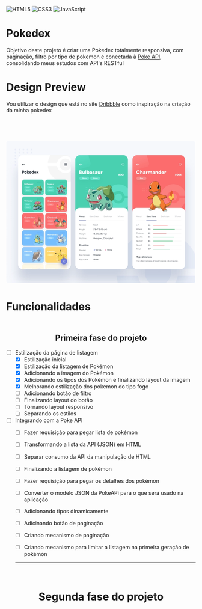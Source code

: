 ![HTML5](https://img.shields.io/badge/html5-%23E34F26.svg?style=for-the-badge&logo=html5&logoColor=white)
![CSS3](https://img.shields.io/badge/css3-%231572B6.svg?style=for-the-badge&logo=css3&logoColor=white)
![JavaScript](https://img.shields.io/badge/javascript-%23323330.svg?style=for-the-badge&logo=javascript&logoColor=%23F7DF1E)

# Pokedex
Objetivo deste projeto é criar uma Pokedex totalmente responsiva, com paginação, filtro por tipo de pokemon e conectada à [Poke API](https://pokeapi.co/), consolidando meus estudos com API's RESTful

# Design Preview

Vou utilizar o design que está no site [Dribbble](https://dribbble.com/shots/6540871-Pokedex-App) como inspiração na criação da minha pokedex

<h1 align="center">
  <br>
  <img src="pokedex.png" alt="Demo">
  <br>
</h1>

# Funcionalidades

<h2 align="center"> 
  <br>
  Primeira fase do projeto
</h2>

- [ ] Estilização da página de listagem
  - [x] Estilização inicial
  - [x] Estilização da listagem de Pokémon
  - [x] Adicionando a imagem do Pokémon
  - [x] Adicionando os tipos dos Pokémon e finalizando layout da imagem
  - [x] Melhorando estilização dos pokemon do tipo fogo
  - [ ] Adicionando botão de filtro
  - [ ] Finalizando layout do botão
  - [ ] Tornando layout responsivo
  - [ ] Separando os estilos

- [ ] Integrando com a Poke API
  - [ ] Fazer requisição para pegar lista de pokémon
  - [ ] Transformando a lista da API (JSON) em HTML
  - [ ] Separar consumo da API da manipulação de HTML
  - [ ] Finalizando a listagem de pokémon
  - [ ] Fazer requisição para pegar os detalhes dos pokémon
  - [ ] Converter o modelo JSON da PokeAPi para o que será usado na aplicação
  - [ ] Adicionando tipos dinamicamente
  - [ ] Adicinando botão de paginação
  - [ ] Criando mecanismo de paginação
  - [ ] Criando mecanismo para limitar a listagem na primeira geração de pokémon


  ---
<h1 align="center">
  <br> 
  Segunda fase do projeto
  <br>
</h1>
